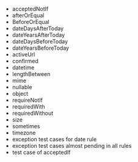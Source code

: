 - acceptedNotIf
- afterOrEqual
- BeforeOrEqual
- dateDaysAfterToday
- dateYearsAfterToday
- dateDaysBeforeToday
- dateYearsBeforeToday
- activeUrl
- confirmed
- datetime
- lengthBetween
- mime
- nullable
- object
- requireNotIf
- requiredWith
- requiredWithout
- size
- sometimes
- timezone
- exception test cases for date rule
- exception test cases almost pending in all rules
- test case of acceptedIf

